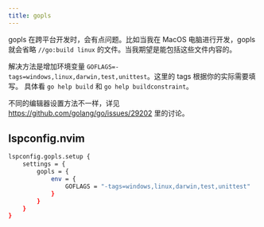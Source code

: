 ```yaml
---
title: gopls
---
```



gopls 在跨平台开发时，会有点问题。比如当我在 MacOS 电脑进行开发，gopls 就会省略 `//go:build linux` 的文件。当我期望是能包括这些文件内容的。

解决方法是增加环境变量 `GOFLAGS=-tags=windows,linux,darwin,test,unittest`。这里的 tags 根据你的实际需要填写。
具体看 `go help build` 和 `go help buildconstraint`。

不同的编辑器设置方法不一样，详见 https://github.com/golang/go/issues/29202 里的讨论。

## lspconfig.nvim

```sh
lspconfig.gopls.setup {
    settings = {
        gopls = {
            env = {
                GOFLAGS = "-tags=windows,linux,darwin,test,unittest"
            }
        }
    }
}
```
